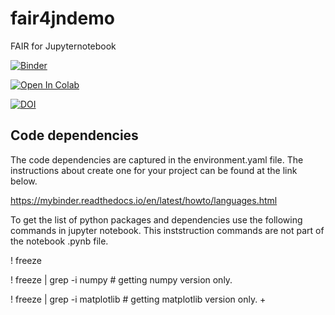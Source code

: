 # fair4jndemo
FAIR for Jupyternotebook

[![Binder](https://mybinder.org/badge_logo.svg)](https://mybinder.org/v2/gh/Aleem2/fair4jndemo/HEAD?labpath=boxplot_vs_violin.ipynb)

[![Open In Colab](https://colab.research.google.com/assets/colab-badge.svg)](https://colab.research.google.com/github/Aleem2/fair4jndemo/blob/main/boxplot_vs_violin.ipynb)



[![DOI](https://zenodo.org/badge/626877625.svg)](https://zenodo.org/badge/latestdoi/626877625)



## Code dependencies 

The code dependencies are captured in the environment.yaml file. The instructions about create one for your project can be found at the link below.

https://mybinder.readthedocs.io/en/latest/howto/languages.html

To get the list of python packages and dependencies use the following commands in jupyter notebook. This inststruction commands are not part of the notebook .pynb file. 

! freeze

! freeze | grep -i numpy # getting numpy version only.

! freeze | grep -i matplotlib # getting matplotlib version only. 
+
